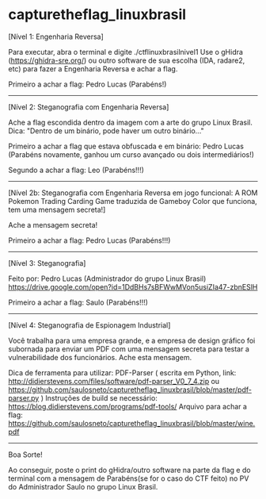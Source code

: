 # capturetheflag_linuxbrasil
[Nível 1: Engenharia Reversa]

Para executar, abra o terminal e digite ./ctflinuxbrasilnivel1 Use o gHidra (https://ghidra-sre.org/) ou outro software de sua escolha (IDA, radare2, etc) para fazer a Engenharia Reversa e achar a flag.

Primeiro a achar a flag: Pedro Lucas (Parabéns!)

---

[Nível 2: Steganografia com Engenharia Reversa]

Ache a flag escondida dentro da imagem com a arte do grupo Linux Brasil. Dica: "Dentro de um binário, pode haver um outro binário..."

Primeiro a achar a flag que estava obfuscada e em binário: Pedro Lucas (Parabéns novamente, ganhou um curso avançado ou dois intermediários!)

Segundo a achar a flag: Leo (Parabéns!!!)

---

[Nível 2b: Steganografia com Engenharia Reversa em jogo funcional: A ROM Pokemon Trading Carding Game traduzida de Gameboy Color que funciona, tem uma mensagem secreta!]

Ache a mensagem secreta!

Primeiro a achar a flag: Pedro Lucas (Parabéns!!!)

---

[Nível 3: Steganografia]

Feito por: Pedro Lucas (Administrador do grupo Linux Brasil)
https://drive.google.com/open?id=1DdBHs7sBFWwMVon5usiZIa47-zbnESlH

Primeiro a achar a flag: Saulo (Parabéns!!!)

---

[Nível 4: Steganografia de Espionagem Industrial]

Você trabalha para uma empresa grande, e a empresa de design gráfico foi subornada para enviar um PDF com uma mensagem secreta para testar a vulnerabilidade dos funcionários. Ache esta mensagem.

Dica de ferramenta para utilizar: PDF-Parser ( escrita em Python, link: http://didierstevens.com/files/software/pdf-parser_V0_7_4.zip ou https://github.com/saulosneto/capturetheflag_linuxbrasil/blob/master/pdf-parser.py )
Instruções de build se necessário: https://blog.didierstevens.com/programs/pdf-tools/
Arquivo para achar a flag: https://github.com/saulosneto/capturetheflag_linuxbrasil/blob/master/wine.pdf

---

Boa Sorte!

Ao conseguir, poste o print do gHidra/outro software na parte da flag e do terminal com a mensagem de Parabéns(se for o caso do CTF feito) no PV do Administrador Saulo no grupo Linux Brasil.
